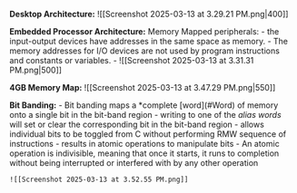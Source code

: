 **Desktop Architecture:**
	![[Screenshot 2025-03-13 at 3.29.21 PM.png|400]]

**Embedded Processor Architecture:**
	Memory Mapped peripherals:
		- the input-output devices have addresses in the same space as memory.
		- The memory addresses for I/O devices are not used by program instructions and constants or variables.
		- ![[Screenshot 2025-03-13 at 3.31.31 PM.png|500]]

**4GB Memory Map:**
	![[Screenshot 2025-03-13 at 3.47.29 PM.png|550]]

**Bit Banding:**
	- Bit banding maps a *complete [word](<Basic Structure.md>#Word) of memory onto a single bit in the bit-band region
	- writing to one of the *alias words* will set or clear the corresponding bit in the bit-band region
	- allows individual bits to be toggled from C without performing RMW sequence of instructions
	- results in atomic operations to manipulate bits
		- An atomic operation is indivisible, meaning that once it starts, it runs to completion without being interrupted or interfered with by any other operation
	
	![[Screenshot 2025-03-13 at 3.52.55 PM.png]]



